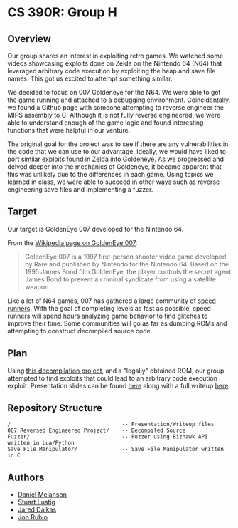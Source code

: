 # CS 390R: Group H

## Overview

Our group shares an interest in exploiting retro games. We watched some videos showcasing exploits done on
Zelda on the Nintendo 64 (N64) that leveraged arbitrary code execution by exploiting the heap and save file
names. This got us excited to attempt something similar.

We decided to focus on 007 Goldeneye for the N64. We were able to get the game running and attached to a
debugging environment. Coincidentally, we found a Github page with someone attempting to reverse engineer
the MIPS assembly to C. Although it is not fully reverse engineered, we were able to understand enough of the
game logic and found interesting functions that were helpful in our venture.

The original goal for the project was to see if there are any vulnerabilities in the code that we can use to our
advantage. Ideally, we would have liked to port similar exploits found in Zelda into Goldeneye. As we
progressed and delved deeper into the mechanics of Goldeneye, it became apparent that this was unlikely due
to the differences in each game. Using topics we learned in class, we were able to succeed in other ways such
as reverse engineering save files and implementing a fuzzer.

## Target

Our target is GoldenEye 007 developed for the Nintendo 64.

From the [Wikipedia page on GoldenEye 007](https://en.wikipedia.org/wiki/GoldenEye_007_(1997_video_game)):

> GoldenEye 007 is a 1997 first-person shooter video game developed by Rare and published by Nintendo for the Nintendo 64. Based on the 1995 James Bond film GoldenEye, the player controls the secret agent James Bond to prevent a criminal syndicate from using a satellite weapon.

Like a lot of N64 games, 007 has gathered a large community of [speed runners](https://rankings.the-elite.net/goldeneye). With the goal of completing levels as fast as possible, speed runners will spend hours analyzing game behavior to find glitches to improve their time. Some communities will go as far as dumping ROMs and attempting to construct decompiled source code.

## Plan

Using [this decompilation project](https://github.com/n64decomp/007), and a "legally" obtained ROM, our group attempted to find exploits that could lead to an arbitrary code execution exploit. Presentation slides can be found [here]() along with a full writeup [here]().

## Repository Structure

```
/                                   -- Presentation/Writeup files
007 Reversed Engineered Project/    -- Decompiled Source
Fuzzer/                             -- Fuzzer using Bizhawk API written in Lua/Python
Save File Manipulator/              -- Save File Manipulator written in C
```
## Authors

* [Daniel Melanson](https://github.com/daniel-melanson)
* [Stuart Lustig](https://github.com/slustig210)
* [Jared Dalkas](https://github.com/jbdalkas)
* [Jon Rubio](https://github.com/Osyki)

